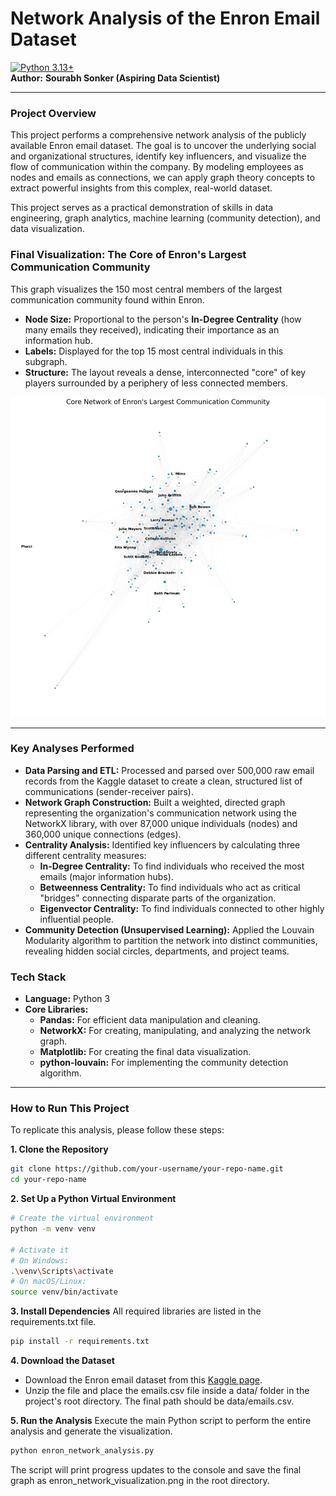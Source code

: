 # Network Analysis of the Enron Email Dataset

[![Python 3.13+](https://img.shields.io/badge/python-3.13+-blue.svg)](https://www.python.org/downloads/release/python-3100/)                                                                                                
**Author:** **Sourabh Sonker (Aspiring Data Scientist)**

---

### **Project Overview**

This project performs a comprehensive network analysis of the publicly available Enron email dataset. The goal is to uncover the underlying social and organizational structures, identify key influencers, and visualize the flow of communication within the company. By modeling employees as nodes and emails as connections, we can apply graph theory concepts to extract powerful insights from this complex, real-world dataset.

This project serves as a practical demonstration of skills in data engineering, graph analytics, machine learning (community detection), and data visualization.

### **Final Visualization: The Core of Enron's Largest Communication Community**

This graph visualizes the 150 most central members of the largest communication community found within Enron.

*   **Node Size:** Proportional to the person's **In-Degree Centrality** (how many emails they received), indicating their importance as an information hub.
*   **Labels:** Displayed for the top 15 most central individuals in this subgraph.
*   **Structure:** The layout reveals a dense, interconnected "core" of key players surrounded by a periphery of less connected members.

![Enron Network Visualization](enron_network_visualization.png)

---

### **Key Analyses Performed**

*   **Data Parsing and ETL:** Processed and parsed over 500,000 raw email records from the Kaggle dataset to create a clean, structured list of communications (sender-receiver pairs).
*   **Network Graph Construction:** Built a weighted, directed graph representing the organization's communication network using the NetworkX library, with over 87,000 unique individuals (nodes) and 360,000 unique connections (edges).
*   **Centrality Analysis:** Identified key influencers by calculating three different centrality measures:
    *   **In-Degree Centrality:** To find individuals who received the most emails (major information hubs).
    *   **Betweenness Centrality:** To find individuals who act as critical "bridges" connecting disparate parts of the organization.
    *   **Eigenvector Centrality:** To find individuals connected to other highly influential people.
*   **Community Detection (Unsupervised Learning):** Applied the Louvain Modularity algorithm to partition the network into distinct communities, revealing hidden social circles, departments, and project teams.

### **Tech Stack**

*   **Language:** Python 3
*   **Core Libraries:**
    *   **Pandas:** For efficient data manipulation and cleaning.
    *   **NetworkX:** For creating, manipulating, and analyzing the network graph.
    *   **Matplotlib:** For creating the final data visualization.
    *   **python-louvain:** For implementing the community detection algorithm.

---

### **How to Run This Project**

To replicate this analysis, please follow these steps:

**1. Clone the Repository**
```bash
git clone https://github.com/your-username/your-repo-name.git
cd your-repo-name
```

**2. Set Up a Python Virtual Environment**
```bash
# Create the virtual environment
python -m venv venv

# Activate it
# On Windows:
.\venv\Scripts\activate
# On macOS/Linux:
source venv/bin/activate
```
**3. Install Dependencies**
All required libraries are listed in the requirements.txt file.
```bash
pip install -r requirements.txt
```
**4. Download the Dataset**
* Download the Enron email dataset from this [Kaggle page](https://www.kaggle.com/datasets/wcukierski/enron-email-dataset).
* Unzip the file and place the emails.csv file inside a data/ folder in the project's root directory. The final path should be
  data/emails.csv.

**5. Run the Analysis**
Execute the main Python script to perform the entire analysis and generate the visualization.
```bash
python enron_network_analysis.py
```
The script will print progress updates to the console and save the final graph as enron_network_visualization.png in the root directory.
